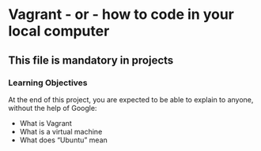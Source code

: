 # Vagrant - or - how to code in your local computer
## This file is mandatory in projects
### Learning Objectives
At the end of this project, you are expected to be able to explain to anyone, without the help of Google:
* What is Vagrant
* What is a virtual machine
* What does “Ubuntu” mean

